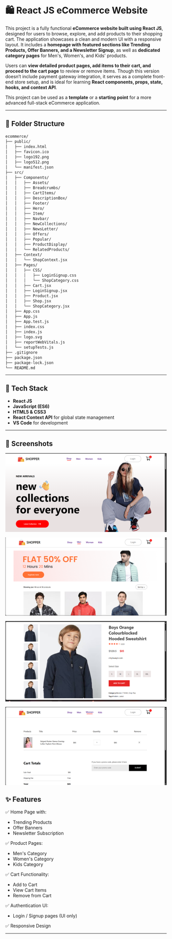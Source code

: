 # 🛍️ React JS eCommerce Website

This project is a fully functional **eCommerce website built using React JS**, designed for users to browse, explore, and add products to their shopping cart. The application showcases a clean and modern UI with a responsive layout. It includes a **homepage with featured sections like Trending Products, Offer Banners, and a Newsletter Signup**, as well as **dedicated category pages** for Men's, Women's, and Kids' products.

Users can **view detailed product pages, add items to their cart, and proceed to the cart page** to review or remove items. Though this version doesn’t include payment gateway integration, it serves as a complete front-end store setup, and is ideal for learning **React components, props, state, hooks, and context API**.

This project can be used as a **template** or a **starting point** for a more advanced full-stack eCommerce application.

---
## 📁 Folder Structure

```
ecommerce/
├── public/
│   ├── index.html
│   ├── favicon.ico
│   ├── logo192.png
│   ├── logo512.png
│   └── manifest.json
├── src/
│   ├── Components/
│   │   ├── Assets/
│   │   ├── Breadcrumbs/
│   │   ├── CartItems/
│   │   ├── DescriptionBox/
│   │   ├── Footer/
│   │   ├── Hero/
│   │   ├── Item/
│   │   ├── Navbar/
│   │   ├── NewCollections/
│   │   ├── NewsLetter/
│   │   ├── Offers/
│   │   ├── Popular/
│   │   ├── ProductDisplay/
│   │   └── RelatedProducts/
│   ├── Context/
│   │   └── ShopContext.jsx
│   ├── Pages/
│   │   ├── CSS/
│   │   │   ├── LoginSignup.css
│   │   │   └── ShopCategory.css
│   │   ├── Cart.jsx
│   │   ├── LoginSignup.jsx
│   │   ├── Product.jsx
│   │   ├── Shop.jsx
│   │   └── ShopCategory.jsx
│   ├── App.css
│   ├── App.js
│   ├── App.test.js
│   ├── index.css
│   ├── index.js
│   ├── logo.svg
│   ├── reportWebVitals.js
│   └── setupTests.js
├── .gitignore
├── package.json
├── package-lock.json
└── README.md
```

---

## 🧰 Tech Stack

- **React JS**
- **JavaScript (ES6)**
- **HTML5 & CSS3**
- **React Context API** for global state management
- **VS Code** for development

---

## 📸 Screenshots

![Home Page](./screenshots/preview.png)

![Product Page](./screenshots/preview1.png)

![Cart Page](./screenshots/preview2.png)

![Cart1 Page](./screenshots/preview3.png)

## ✨ Features

✅ Home Page with:
- Trending Products
- Offer Banners
- Newsletter Subscription

✅ Product Pages:
- Men's Category
- Women's Category
- Kids Category

✅ Cart Functionality:
- Add to Cart
- View Cart Items
- Remove from Cart

✅ Authentication UI:
- Login / Signup pages (UI only)

✅ Responsive Design

---

